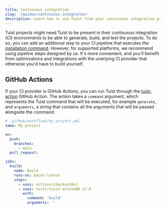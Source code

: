 ```yaml
---
title: Continuous integration
slug: '/guides/continuous-integration'
description: Learn how to use Tuist from your continuous integration pipelines.
---
```


Tuist projects might need Tuist to be present in their continuous integration (CI) environments to be able to generate, build, and test the projects.
To do so, you can add an additional step to your CI pipeline that executes the [installation command](/tutorial/get-started#install).
However, for supported platforms, we recommend using pipeline steps designed by us. It's more convenient, and you'll benefit from optimizations and integrations with the unerlying CI provider that otherwise you'd have to build yourself.

## GitHub Actions

If your CI provider is GitHub Actions, you can run Tuist through the [tuist-action](https://github.com/tuist/tuist-action) GitHub Action. The action takes a `command` argument, which represents the Tuist command that will be executed, for example `generate`, and `arguments`, a string that contains all the arguments that will be passed alongside the command.

```yaml
# .github/workflows/my-project.yml
name: My project

on:
  push:
    branches:
      - main
  pull_request:

jobs:
  build:
    name: Build
    runs-on: macos-latest
    steps:
      - uses: actions/checkout@v1
      - uses: tuist/tuist-action@0.13.0
        with:
          command: 'build'
          arguments: ''
```